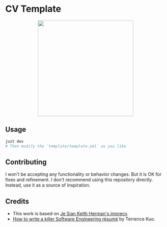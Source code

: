 # CV Template

<div align="center">
  <img src='https://github.com/azzamsa/cv-template/assets/17734314/3e039670-555d-461f-9f57-9a31ef849edb' width=300px />
</div>

## Usage

```bash
just dev
# Then modify the `template/template.yml` as you like
```

## Contributing

I won't be accepting any functionality or behavior changes. But it is OK for fixes and refinement.
I don't recommend using this repository directly. Instead, use it as a source of inspiration.

## Credits

- This work is based on [Je Sian Keith Herman's imprecv](https://github.com/jskherman/imprecv).
- [How to write a killer Software Engineering résumé](https://www.freecodecamp.org/news/writing-a-killer-software-engineering-resume-b11c91ef699d/) by Terrence Kuo.
